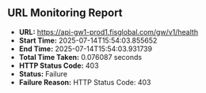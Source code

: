 ## URL Monitoring Report

- **URL:** https://api-gw1-prod1.fisglobal.com/gw/v1/health
- **Start Time:** 2025-07-14T15:54:03.855652
- **End Time:** 2025-07-14T15:54:03.931739
- **Total Time Taken:** 0.076087 seconds
- **HTTP Status Code:** 403
- **Status:** Failure
- **Failure Reason:** HTTP Status Code: 403
